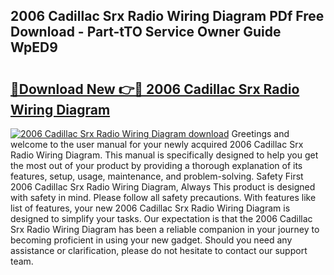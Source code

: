## 2006 Cadillac Srx Radio Wiring Diagram PDf Free Download - Part-tTO Service Owner Guide WpED9

# <h2><a href="http://dfovdq.blite.top/?on=2006+Cadillac+Srx+Radio+Wiring+Diagram">🔗Download New 👉🔴 2006 Cadillac Srx Radio Wiring Diagram</a></h2>

[![2006 Cadillac Srx Radio Wiring Diagram download](https://i.imgur.com/lujVjoI.png)](http://dfovdq.blite.top/?on=2006+Cadillac+Srx+Radio+Wiring+Diagram)
Greetings and welcome to the user manual for your newly acquired 2006 Cadillac Srx Radio Wiring Diagram. This manual is specifically designed to help you get the most out of your product by providing a thorough explanation of its features, setup, usage, maintenance, and problem-solving. Safety First 2006 Cadillac Srx Radio Wiring Diagram, Always This product is designed with safety in mind. Please follow all safety precautions. With features like list of features, your new 2006 Cadillac Srx Radio Wiring Diagram is designed to simplify your tasks. Our expectation is that the 2006 Cadillac Srx Radio Wiring Diagram has been a reliable companion in your journey to becoming proficient in using your new gadget. Should you need any assistance or clarification, please do not hesitate to contact our support team.
